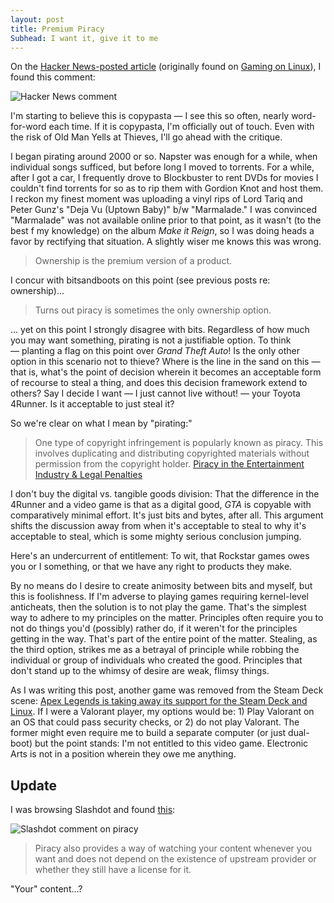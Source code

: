 ```yaml
---  
layout: post  
title: Premium Piracy
Subhead: I want it, give it to me
---
```


On the [Hacker News-posted article](https://news.ycombinator.com/item?id=41999314 ) (originally found on [Gaming on Linux](https://www.gamingonlinux.com/2024/10/steam-games-will-now-need-to-fully-disclose-kernel-level-anti-cheat-on-store-pages/)), I found this comment:

![Hacker News comment](https://belmead.github.io/blog/images/hacker-news-piracy.png "Hacker News comment")

I'm starting to believe this is copypasta — I see this so often, nearly word-for-word each time. If it is copypasta, I'm officially out of touch. Even with the risk of Old Man Yells at Thieves, I'll go ahead with the critique.

I began pirating around 2000 or so. Napster was enough for a while, when individual songs sufficed, but before long I moved to torrents. For a while, after I got a car, I frequently drove to Blockbuster to rent DVDs for movies I couldn't find torrents for so as to rip them with Gordion Knot and host them. I reckon my finest moment was uploading a vinyl rips of Lord Tariq and Peter Gunz's "Deja Vu (Uptown Baby)" b/w "Marmalade." I was convinced "Marmalade" was not available online prior to that point, as it wasn't (to the best f my knowledge) on the album <em>Make it Reign</em>, so I was doing heads a favor by rectifying that situation. A slightly wiser me knows this was wrong.

> Ownership is the premium version of a product.

I concur with bitsandboots on this point (see previous posts re: ownership)...

> Turns out piracy is sometimes the only ownership option.

... yet on this point I strongly disagree with bits. Regardless of how much you may want something, pirating is not a justifiable option. To think — planting a flag on this point over <em>Grand Theft Auto</em>! Is the only other option in this scenario not to thieve? Where is the line in the sand on this — that is, what's the point of decision wherein it becomes an acceptable form of recourse to steal a thing, and does this decision framework extend to others? Say I decide I want — I just cannot live without! — your Toyota 4Runner. Is it acceptable to just steal it?

So we're clear on what I mean by "pirating:"

> One type of copyright infringement is popularly known as piracy. This involves duplicating and distributing copyrighted materials without permission from the copyright holder.
> [Piracy in the Entertainment Industry & Legal Penalties ](https://www.justia.com/entertainment-law/piracy-in-the-entertainment-industry/)

I don't buy the digital vs. tangible goods division: That the difference in the 4Runner and a video game is that as a digital good, <em>GTA</em> is copyable with comparatively minimal effort. It's just bits and bytes, after all. This argument shifts the discussion away from when it's acceptable to steal to why it's acceptable to steal, which is some mighty serious conclusion jumping.

Here's an undercurrent of entitlement: To wit, that Rockstar games owes you or I something, or that we have any right to products they make.

By no means do I desire to create animosity between bits and myself, but this is foolishness. If I'm adverse to playing games requiring kernel-level anticheats, then the solution is to not play the game. That's the simplest way to adhere to my principles on the matter. Principles often require you to not do things you'd (possibly) rather do, if it weren't for the principles getting in the way. That's part of the entire point of the matter. Stealing, as the third option, strikes me as a betrayal of principle while robbing the individual or group of individuals who created the good. Principles that don't stand up to the whimsy of desire are weak, flimsy things. 

As I was writing this post, another game was removed from the Steam Deck scene: [Apex Legends is taking away its support for the Steam Deck and Linux](https://www.theverge.com/2024/10/31/24284644/apex-legends-loses-linux-steam-deck-support-anti-cheat). If I were a Valorant player, my options would be: 1) Play Valorant on an OS that could pass security checks, or 2) do not play Valorant. The former might even require me to build a separate computer (or just dual-boot) but the point stands: I'm not entitled to this video game. Electronic Arts is not in a position wherein they owe me anything.

## Update

I was browsing Slashdot and found [this](https://yro.slashdot.org/story/24/11/20/1543236/half-of-young-norwegians-justify-piracy-as-streaming-costs-soar):

![Slashdot comment on piracy](https://belmead.github.io/blog/images/slashdot_piracy.png "Slashdot coment on piracy")

> Piracy also provides a way of watching your content whenever you want and does not depend on the existence of upstream provider or whether they still have a license for it.

"Your" content...?
